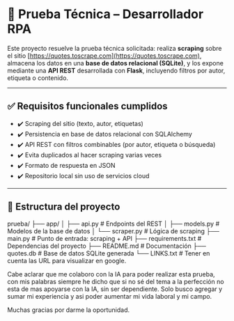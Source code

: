 # 🧠 Prueba Técnica – Desarrollador RPA

Este proyecto resuelve la prueba técnica solicitada: realiza **scraping** sobre el sitio [https://quotes.toscrape.com](https://quotes.toscrape.com), almacena los datos en una **base de datos relacional (SQLite)**, y los expone mediante una **API REST** desarrollada con **Flask**, incluyendo filtros por autor, etiqueta o contenido.

---

## ✅ Requisitos funcionales cumplidos

- ✔️ Scraping del sitio (texto, autor, etiquetas)
- ✔️ Persistencia en base de datos relacional con SQLAlchemy
- ✔️ API REST con filtros combinables (por autor, etiqueta o búsqueda)
- ✔️ Evita duplicados al hacer scraping varias veces
- ✔️ Formato de respuesta en JSON
- ✔️ Repositorio local sin uso de servicios cloud

---

## 🧱 Estructura del proyecto

prueba/
├── app/
│ ├── api.py # Endpoints del REST
│ ├── models.py # Modelos de la base de datos
│ └── scraper.py # Lógica de scraping
├── main.py # Punto de entrada: scraping + API
├── requirements.txt # Dependencias del proyecto
├── README.md # Documentación
├── quotes.db # Base de datos SQLite generada
└── LINKS.txt # Tener en cuenta las URL para visualizar en google.


Cabe aclarar que me colaboro con la IA para poder realizar esta prueba, con mis palabras siempre he dicho que si no sé del tema a la perfección no esta de mas apoyarse con la IA, sin ser dependiente.
Solo busco agregar y sumar mi experiencia y asi poder aumentar mi vida laboral y mi campo.

Muchas gracias por darme la oportunidad.
